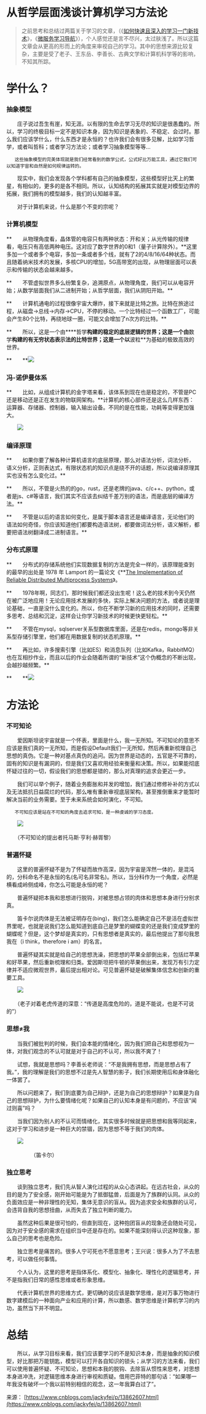 # 从哲学层面浅谈计算机学习方法论

> 之前思考和总结过两篇关于学习的文章，（《[如何快速且深入的学习一门新技术](https://www.cnblogs.com/jackyfei/p/12313526.html)》，《[微服务学习导航](https://www.cnblogs.com/jackyfei/p/10019621.html)》），个人感觉还是言不尽兴，太过肤浅了。所以这篇文章会从更高的形而上的角度来审视自己的学习。其中的思想来源比较复杂，主要是受了老子、王东岳、李善长、古典文学和计算机科学等的影响，不知其所踪。

# 学什么？

### 抽象模型

　　庄子说过吾生有崖，知无涯。以有限的生命去学习无尽的知识是很愚蠢的。所以，学习的终极目标一定不是知识本身，因为知识是表象的、不稳定、会过时。那么我们应该学什么，什么东西才是永恒的？也许我们会有很多见解，比如学习哲学，或者叫哲科；或者学习方法论；或者学习抽象模型等等…

       这些抽象模型的完美体现就是我们经常看到的数学公式，公式好比万能工具，通过它我们可以知道宇宙和自然是如何规律运转的。

　　现实中，我们会发现各个学科都有自己的抽象模型，这些模型好比天上的繁星，有相似的，更多的是各不相同。所以，认知结构的拓展其实就是对模型边界的拓展，我们拥有的模型越多，我们的认知越丰富。

　　对于计算机来说，什么是那个不变的宗呢？

### 计算机模型

**　　从物理角度看，晶体管的电容只有两种状态：开和关；从光传输的规律看，电压只有高低两种电压。这对应了数字世界的0和1（量子计算除外）。**这里多加一个或者多个电容，多加一条或者多个线，就有了2的4/8/16/64种状态。而且随着纳米技术的发展，多核CPU的增加，5G高带宽的出现，从物理层面可以表示和传输的状态会越来越多。

**　　不管虚拟世界多么纷繁复杂，追溯原点，从物理角度，我们可以从电容开始；从数学层面我们从二进制开始；从哲学层面，我们从阴阳开始。**

**　　计算机通电的过程很像宇宙大爆炸，接下来就是比特之旅。比特在旅途过程，从磁盘->总线->内存->CPU，不停的移动。一个比特经过一个函数工厂，可能会产生80个比特，再绕地球一圈，可能又会增加了n次方的比特。**

**　　所以，这是一个由****哲学**构建的稳定的底层逻辑的世界；这是一个由**数学**构建的有无穷状态表示法的比特世界；这是一个以**波粒**为基础的极致高效的世界。

**　　**![](0.3652474456892635-20220901151355-3ynvc3f.png)​

### 冯-诺伊曼体系

**　　比如，从组成计算机的金字塔来看，该体系到现在也是稳定的，不管是PC还是移动还是正在发生的物联网架构。**计算机的核心部件还是这么几样东西：运算器、存储器、控制器，输入输出设备。不同的是在性能，功耗等变得更加强大。

　　![](0.05848215287993277-20220901151355-kjhzg6g.png)​

### 编译原理

**　　如果你要了解各种计算机语言的底层原理，那么对语法分析，词法分析，语义分析，正则表达式，有限状态机的知识点是绕不开的话题，所以说编译原理其实也没有怎么变化过。**

**　　所以，不管是火热的的go，rust，还是老牌的java、c/c++、python，或者是js、c#等语言，我们其实不应该去纠结千差万别的语法，而是底层的编译方法。**

**　　不管是以后的语言如何变化，是属于脚本语言还是编译语言，无论他们的语法如何奇怪，你应该知道他们都要构造语法树，都要做词法分析，语义解析，都要把语法树翻译成二进制语言。**

### 分布式原理

**　　分布式的存储系统他们实现数据复制的方法是完全一样的，该原理能查到的最早的出处是 1978 年 Lamport 的一篇论文《**[The Implementation of Reliable Distributed Multiprocess Systems](http://lamport.azurewebsites.net/pubs/implementation.pdf)》。

**　　1978年啊，同志们，那时候我们都还没出生呢！这么老的技术到今天仍然在被广泛地应用！无论应用技术发展的多快，实际上解决问题的方法，或者说是理论基础，一直是没什么变化的。所以，你在不断学习新的应用技术的同时，还需要多思考、总结和沉淀，这样会让你学习新技术的时候更快更轻松。**

**　　不管在mysql，sqlserver关系型数据库里面，还是在redis，mongo等非关系型存储引擎里，他们都在用数据复制的状态机原理。**

**　　再比如，许多搜索引擎（比如ES）和消息队列（比如Kafka，RabbitMQ）也在互相抄作业，而且以后的作业会随着所谓的“新技术”这个伪概念的不断出现，会越抄越频繁。**

**　　**![](0.7269525343007975-20220901151355-tw82cg1.png)​

# 方法论

### 不可知论

　　爱因斯坦说宇宙就是一个怀表，里面是什么，我一无所知。不可知论的意思不应该是我们真的一无所知，而是假设Default我们一无所知，然后再重新梳理自己思想的真伪。它是一种对基点真伪的追问。因为世界是动态的，五官是不可靠的，固有的知识是有漏洞的，但是我们又喜欢用经验来衡量和决策。所以，如果能彻底怀疑过往的一切，假设我们的思想都是错的，那么对真理的追求会更近一步。

　　我们可以举个例子，随着业务膨胀和并发的增加，我们通过修修补补的方式以及无法抵抗日益腐烂的代码，那么唯有重新审视底层架构，甚至推倒重来才能暂时解决当前的业务需要。至于未来系统会如何演化，不可知。

       不可知应该是站在不可知的角度去追求可知，是一种虔诚的学习态度。

　　![](0.026443581628686506-20220901151355-4hx0uct.png)​

 　　（不可知论的提出者托马斯·亨利·赫胥黎）

### 普遍怀疑

　　这里的普遍怀疑不是为了怀疑而故作高深，因为宇宙是浑然一体的，是混沌的，分科命名不是永恒的名(名可名非常名)。所以，当分科作为一个角度，必然是横看成岭侧成峰，你怎么可能是永恒的呢？

　　普遍怀疑把本我和思想进行脱钩，对被思想占领的肉体和思想本身进行分别求真。

　　笛卡尔说肉体是无法被证明存在(bing)，我们怎么能确定自己不是活在虚拟世界里呢，也就是说我们怎么能知道到底自己是梦里的蝴蝶变的还是我们变成梦里的蝴蝶呢？但是，这个梦却是真实的，只有思想者是真实的，最后他提出了那句我思我在（i think，therefore i am）的名言。

　　普遍怀疑其实就是给自己的思想洗澡，把思想的苹果全部倒出来，包括烂苹果和好苹果，然后重新梳理和归类。爱因斯坦把牛顿的苹果倒出来，发现万有引力定律并不适应微观世界，最后提出相对论。可见普遍怀疑是破解集体信念和创新的重要工具。

　　![](0.33790121438728193-20220901151355-gd3f5dg.png)​

　　（老子对着老虎传道的深意：“传道是高度危险的，道是不能说，也是不可说的”）

### 思想≠我

　　当我们被批判的时候，我们会本能的情绪化，因为我们把自己和思想视为一体，对我们观念的不认可就是对于自己的不认可，所以我不爽了！

　　试想，我就是思想吗？李善长老师说：“不是我拥有思想，而是思想占有了我。”，我的理解是我们的思想不过是先人智慧的影子，我们长期使用后和身体融化一体罢了。

　　所以问题来了，我们到底要为自己辩护，还是为自己的思想辩护？如果是为自己的思想辩护，为什么要情绪化呢？如果自己的认知本身是有问题的，不应该“闻过则喜”吗？

　　当我们因为别人的不认可而情绪化，其实很多时候就是把思想和我等同起来，这对于学习和进步是一种巨大的禁锢，因为思想不等于我们的肉体。

　　![](0.6120308368027135-20220901151355-knhhrws.png)​

　　　　　（笛卡尔）

### 独立思考

　　谈到独立思考，我们先从智人演化过程的从众心态讲起。在远古社会，从众的目的是为了安全感，刚开始可能是为了抵御猛兽，后面是为了族群的认同。从众的负面效应是一种非理性的无知，集体无意识的盲从。因为追求安全和族群的认可，会违背自我的思想扭曲，从而失去了独立判断的能力。

　　虽然这种后果是很可怕的，但直到现在，这种抱团盲从的现象还会随处可见，因为对于安全感的需求在组织当中还是存在的。如果不能深刻得认识这种现象，那么自己的思考也是危险。

　　独立思考是痛苦的。很多人宁可死也不愿意思考；王兴说：很多人为了不去思考，可以做任何事情。

　　个人认为，这里的思考是指体系化、模型化、抽象化、理性化的逻辑思考，并不是指我们日常的感性思维或者形象思维。

　　代表计算机世界的思维方式，更切确的说应该是数学思维，是对万事万物进行数字建模后的一种面向产业和应用的计算，所以数感、数学思维是计算机学习的内功，虽然当下并不明显。

# 总结

　　所以，从学习目标来看，我们应该要学习的不是知识本身，而是抽象的知识模型，好比那把万能钥匙，模型可以打开各自知识的锁头；从学习的方法来看，我们可以使用普遍怀疑、不可知论，思想和本我的脱钩、去除盲从惯性来思考，对思想本身进冲洗，对逻辑思维本身进行审视和质疑。借用巴菲特的那句话：“如果哪一年我没有破坏一个我以前特别相信的观念，这一年我算白过了”。

来源： [https://www.cnblogs.com/jackyfei/p/13862607.html](https://www.cnblogs.com/jackyfei/p/13862607.html)
